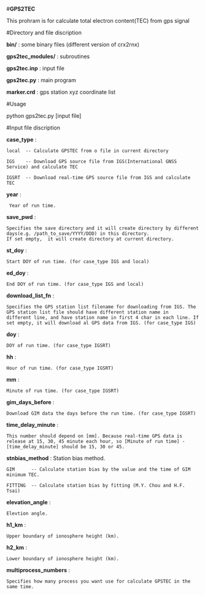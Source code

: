 #__GPS2TEC__

This prohram is for calculate total electron content(TEC) from gps signal



#Directory and file discription

__bin/__  : some binary files (different version of crx2rnx)

__gps2tec_modules/__  : subroutines

__gps2tec.inp__ :  input file 

__gps2tec.py__  : main program 

__marker.crd__  : gps station xyz coordinate list 

#Usage

python gps2tec.py [input file]

#Input file discription

__case_type__  : 

    local  -- Calculate GPSTEC from o file in current directory

    IGS    -- Download GPS source file from IGS(International GNSS Service) and calculate TEC
                        
    IGSRT  -- Download real-time GPS source file from IGS and calculate TEC
            
__year__     : 

     Year of run time.
     
__save_pwd__ : 

    Specifies the save directory and it will create directory by different days(e.g. /path_to_save/YYYY/DDD) in this directory.
    If set empty,  it will create directory at current directory.

__st_doy__  : 

    Start DOY of run time. (for case_type IGS and local)

__ed_doy__  : 

    End DOY of run time. (for case_type IGS and local)

__download_list_fn__ : 

    Specifies the GPS station list filename for downloading from IGS. The GPS station list file should have different station name in   different line, and have station name in first 4 char in each line. If set empty, it will download al GPS data from IGS. (for case_type IGS)


__doy__ : 

    DOY of run time. (for case_type IGSRT)

__hh__  : 

    Hour of run time. (for case_type IGSRT)
 
__mm__  : 

    Minute of run time. (for case_type IGSRT)

__gim_days_before__   : 

    Download GIM data the days before the run time. (for case_type IGSRT)

__time_delay_minute__ : 

    This number should depend on [mm]. Because real-time GPS data is release at 15, 30, 45 minute each hour, so [Minute of run time] - [time_delay_minute] should be 15, 30 or 45.

__stnbias_method__ : Station bias method.

    GIM      -- Calculate station bias by the value and the time of GIM minimum TEC.
                     
    FITTING  -- Calculate station bias by fitting (M.Y. Chou and H.F. Tsai)
                     
__elevation_angle__ : 

    Elevtion angle.

__h1_km__  : 

    Upper boundary of ionosphere height (km). 

__h2_km__  : 

    Lower boundary of ionosphere height (km).

__multiprocess_numbers__ : 

    Specifies how many process you want use for calculate GPSTEC in the same time.
